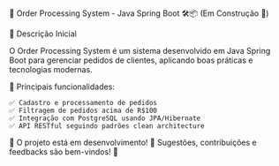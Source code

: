 🚀 Order Processing System - Java Spring Boot 🛠️📦 (Em Construção 🚧)




📌 Descrição Inicial

O Order Processing System é um sistema desenvolvido em Java Spring Boot para gerenciar pedidos de clientes, aplicando boas práticas e tecnologias modernas.

📌 Principais funcionalidades:
```textplain
✅ Cadastro e processamento de pedidos
✅ Filtragem de pedidos acima de R$100
✅ Integração com PostgreSQL usando JPA/Hibernate
✅ API RESTful seguindo padrões clean architecture
```

🚧 O projeto está em desenvolvimento! 🚧
Sugestões, contribuições e feedbacks são bem-vindos! 🙌